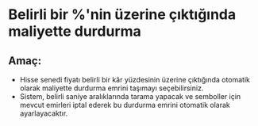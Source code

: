 # Belirli bir %'nin üzerine çıktığında maliyette durdurma

## Amaç:

- Hisse senedi fiyatı belirli bir kâr yüzdesinin üzerine çıktığında otomatik olarak maliyette durdurma emrini taşımayı seçebilirsiniz.
- Sistem, belirli saniye aralıklarında tarama yapacak ve semboller için mevcut emirleri iptal ederek bu durdurma emrini otomatik olarak ayarlayacaktır.